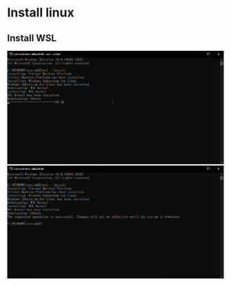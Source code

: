 # Install linux

## Install WSL
![install wsl1](/images/Screenshot%202022-07-31%20124136.png)
![install wsl2](images/Screenshot%202022-07-31%20124321.png)
